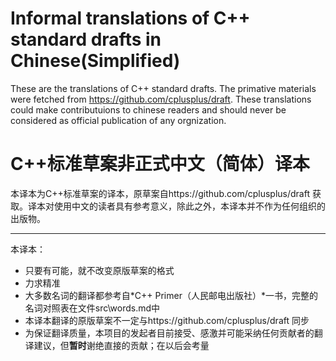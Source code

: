 # Informal translations of C++ standard drafts in Chinese(Simplified)

These are the translations of C++ standard drafts. The primative materials were fetched from https://github.com/cplusplus/draft. These translations could make contributuions to chinese readers and should never be considered as official publication of any orgnization.


# C++标准草案非正式中文（简体）译本

本译本为C++标准草案的译本，原草案自https://github.com/cplusplus/draft 获取。译本对使用中文的读者具有参考意义，除此之外，本译本并不作为任何组织的出版物。


----

本译本：
+ 只要有可能，就不改变原版草案的格式
+ 力求精准
+ 大多数名词的翻译都参考自*C++ Primer（人民邮电出版社）*一书，完整的名词对照表在文件src\words.md中
+ 本译本翻译的原版草案不一定与https://github.com/cplusplus/draft 同步
+ 为保证翻译质量，本项目的发起者目前接受、感激并可能采纳任何贡献者的翻译建议，但**暂时**谢绝直接的贡献；在以后会考量
